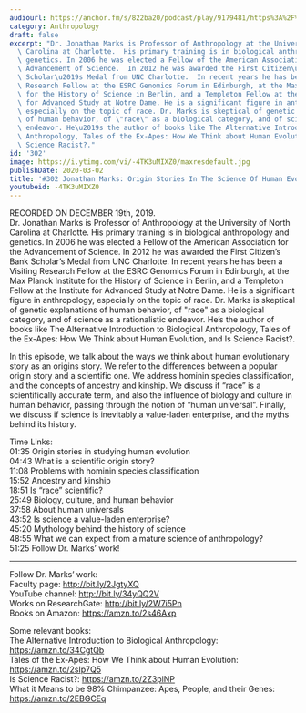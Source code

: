 ```yaml
---
audiourl: https://anchor.fm/s/822ba20/podcast/play/9179481/https%3A%2F%2Fd3ctxlq1ktw2nl.cloudfront.net%2Fproduction%2F2019-11-21%2F40054575-44100-2-8c2386e15b6f5.m4a
category: Anthropology
draft: false
excerpt: "Dr. Jonathan Marks is Professor of Anthropology at the University of North\
  \ Carolina at Charlotte.  His primary training is in biological anthropology and\
  \ genetics. In 2006 he was elected a Fellow of the American Association for the\
  \ Advancement of Science.  In 2012 he was awarded the First Citizen\u2019s Bank\
  \ Scholar\u2019s Medal from UNC Charlotte.  In recent years he has been a Visiting\
  \ Research Fellow at the ESRC Genomics Forum in Edinburgh, at the Max Planck Institute\
  \ for the History of Science in Berlin, and a Templeton Fellow at the Institute\
  \ for Advanced Study at Notre Dame. He is a significant figure in anthropology,\
  \ especially on the topic of race. Dr. Marks is skeptical of genetic explanations\
  \ of human behavior, of \"race\" as a biological category, and of science as a rationalistic\
  \ endeavor. He\u2019s the author of books like The Alternative Introduction to Biological\
  \ Anthropology, Tales of the Ex-Apes: How We Think about Human Evolution, and Is\
  \ Science Racist?."
id: '302'
image: https://i.ytimg.com/vi/-4TK3uMIXZ0/maxresdefault.jpg
publishDate: 2020-03-02
title: '#302 Jonathan Marks: Origin Stories In The Science Of Human Evolution'
youtubeid: -4TK3uMIXZ0
---
```

<div class="timelinks">

RECORDED ON DECEMBER 19th, 2019.  
Dr. Jonathan Marks is Professor of Anthropology at the University of North Carolina at Charlotte.  His primary training is in biological anthropology and genetics. In 2006 he was elected a Fellow of the American Association for the Advancement of Science.  In 2012 he was awarded the First Citizen’s Bank Scholar’s Medal from UNC Charlotte.  In recent years he has been a Visiting Research Fellow at the ESRC Genomics Forum in Edinburgh, at the Max Planck Institute for the History of Science in Berlin, and a Templeton Fellow at the Institute for Advanced Study at Notre Dame. He is a significant figure in anthropology, especially on the topic of race. Dr. Marks is skeptical of genetic explanations of human behavior, of "race" as a biological category, and of science as a rationalistic endeavor. He’s the author of books like The Alternative Introduction to Biological Anthropology, Tales of the Ex-Apes: How We Think about Human Evolution, and Is Science Racist?.

In this episode, we talk about the ways we think about human evolutionary story as an origins story. We refer to the differences between a popular origin story and a scientific one. We address hominin species classification, and the concepts of ancestry and kinship. We discuss if “race” is a scientifically accurate term, and also the influence of biology and culture in human behavior, passing through the notion of “human universal”. Finally, we discuss if science is inevitably a value-laden enterprise, and the myths behind its history.



Time Links:  
<time>01:35</time> Origin stories in studying human evolution  
<time>04:43</time> What is a scientific origin story?  
<time>11:08</time> Problems with hominin species classification   
<time>15:52</time> Ancestry and kinship  
<time>18:51</time> Is “race” scientific?  
<time>25:49</time> Biology, culture, and human behavior  
<time>37:58</time> About human universals  
<time>43:52</time> Is science a value-laden enterprise?  
<time>45:20</time> Mythology behind the history of science  
<time>48:55</time> What we can expect from a mature science of anthropology?  
<time>51:25</time> Follow Dr. Marks’ work!

---

Follow Dr. Marks’ work:  
Faculty page: http://bit.ly/2JgtyXQ  
YouTube channel: http://bit.ly/34yQQ2V  
Works on ResearchGate: http://bit.ly/2W7i5Pn  
Books on Amazon: https://amzn.to/2s46Axp

Some relevant books:  
The Alternative Introduction to Biological Anthropology: https://amzn.to/34CgtQb  
Tales of the Ex-Apes: How We Think about Human Evolution: https://amzn.to/2sIp7Q5  
Is Science Racist?: https://amzn.to/2Z3plNP  
What it Means to be 98% Chimpanzee: Apes, People, and their Genes: https://amzn.to/2EBGCEq
</div>

